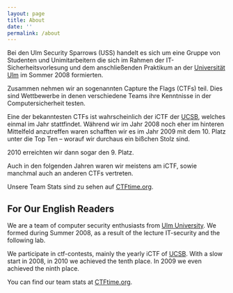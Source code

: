 ```yaml
---
layout: page
title: About
date: ''
permalink: /about
---
```


Bei den Ulm Security Sparrows (USS) handelt es sich um eine Gruppe von
Studenten und Unimitarbeitern die sich im Rahmen der
IT-Sicherheitsvorlesung und dem anschließenden Praktikum an der
[Universität Ulm](https://www.uni-ulm.de/) im Sommer 2008 formierten.

Zusammen nehmen wir an sogenannten Capture the Flags (CTFs) teil.
Dies sind Wettbewerbe in denen verschiedene Teams ihre
Kenntnisse in der Computersicherheit testen.

Eine der bekanntesten CTFs ist
wahrscheinlich der iCTF der [UCSB](http://www.ucsb.edu/), welches einmal im Jahr stattfindet. Während
wir im Jahr 2008 noch eher im hinteren Mittelfeld anzutreffen waren
schafften wir es im Jahr 2009 mit dem 10. Platz unter die Top Ten –
worauf wir durchaus ein bißchen Stolz sind.

2010 erreichten wir dann sogar den 9. Platz.

Auch in den folgenden Jahren waren wir meistens am iCTF, sowie
manchmal auch an anderen CTFs vertreten.

Unsere Team Stats sind zu sehen auf [CTFtime.org](https://ctftime.org/team/2016/).

## For Our English Readers

We are a team of computer security enthusiasts from [Ulm University](https://www.uni-ulm.de/).
We formed during Summer 2008, as a result of the lecture IT-security
and the following lab.

We participate in ctf-contests, mainly the yearly iCTF of
[UCSB](http://www.ucsb.edu/).
With a slow start in 2008, in 2010 we achieved the tenth place.
In 2009 we even achieved the ninth place.

You can find our team stats at [CTFtime.org](https://ctftime.org/team/2016/).
